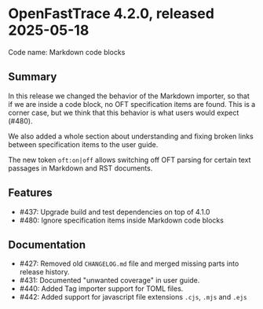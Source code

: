 # OpenFastTrace 4.2.0, released 2025-05-18

Code name: Markdown code blocks

## Summary

In this release we changed the behavior of the Markdown importer, so that if we are inside a code block, no OFT specification items are found. This is a corner case, but we think that this behavior is what users would expect (#480).

We also added a whole section about understanding and fixing broken links between specification items to the user guide.

The new token `oft:on|off` allows switching off OFT parsing for certain text passages in Markdown and RST documents.

## Features

* #437: Upgrade build and test dependencies on top of 4.1.0
* #480: Ignore specification items inside Markdown code blocks

## Documentation

* #427: Removed old `CHANGELOG.md` file and merged missing parts into release history.
* #431: Documented "unwanted coverage" in user guide.
* #440: Added Tag importer support for TOML files.
* #442: Added support for javascript file extensions `.cjs`, `.mjs` and `.ejs`
